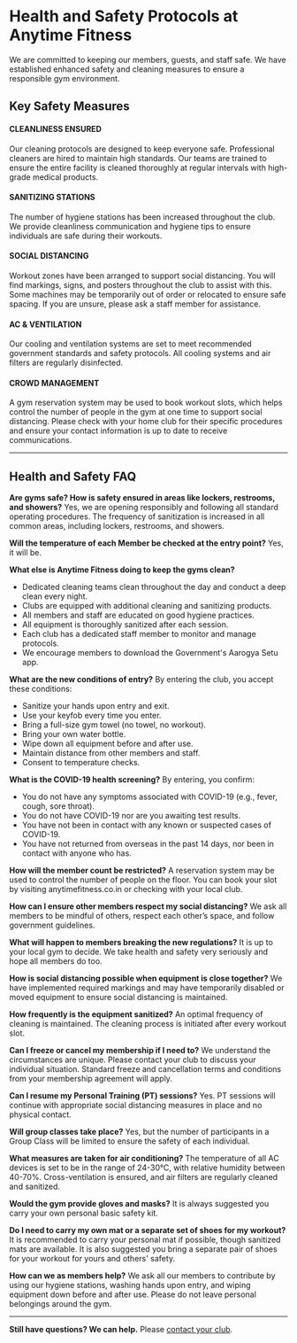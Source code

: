 # Health and Safety Protocols at Anytime Fitness

We are committed to keeping our members, guests, and staff safe. We have established enhanced safety and cleaning measures to ensure a responsible gym environment.

## Key Safety Measures

#### CLEANLINESS ENSURED
Our cleaning protocols are designed to keep everyone safe. Professional cleaners are hired to maintain high standards. Our teams are trained to ensure the entire facility is cleaned thoroughly at regular intervals with high-grade medical products.

#### SANITIZING STATIONS
The number of hygiene stations has been increased throughout the club. We provide cleanliness communication and hygiene tips to ensure individuals are safe during their workouts.

#### SOCIAL DISTANCING
Workout zones have been arranged to support social distancing. You will find markings, signs, and posters throughout the club to assist with this. Some machines may be temporarily out of order or relocated to ensure safe spacing. If you are unsure, please ask a staff member for assistance.

#### AC & VENTILATION
Our cooling and ventilation systems are set to meet recommended government standards and safety protocols. All cooling systems and air filters are regularly disinfected.

#### CROWD MANAGEMENT
A gym reservation system may be used to book workout slots, which helps control the number of people in the gym at one time to support social distancing. Please check with your home club for their specific procedures and ensure your contact information is up to date to receive communications.

---

## Health and Safety FAQ

**Are gyms safe? How is safety ensured in areas like lockers, restrooms, and showers?**
Yes, we are opening responsibly and following all standard operating procedures. The frequency of sanitization is increased in all common areas, including lockers, restrooms, and showers.

**Will the temperature of each Member be checked at the entry point?**
Yes, it will be.

**What else is Anytime Fitness doing to keep the gyms clean?**
*   Dedicated cleaning teams clean throughout the day and conduct a deep clean every night.
*   Clubs are equipped with additional cleaning and sanitizing products.
*   All members and staff are educated on good hygiene practices.
*   All equipment is thoroughly sanitized after each session.
*   Each club has a dedicated staff member to monitor and manage protocols.
*   We encourage members to download the Government's Aarogya Setu app.

**What are the new conditions of entry?**
By entering the club, you accept these conditions:
*   Sanitize your hands upon entry and exit.
*   Use your keyfob every time you enter.
*   Bring a full-size gym towel (no towel, no workout).
*   Bring your own water bottle.
*   Wipe down all equipment before and after use.
*   Maintain distance from other members and staff.
*   Consent to temperature checks.

**What is the COVID-19 health screening?**
By entering, you confirm:
*   You do not have any symptoms associated with COVID-19 (e.g., fever, cough, sore throat).
*   You do not have COVID-19 nor are you awaiting test results.
*   You have not been in contact with any known or suspected cases of COVID-19.
*   You have not returned from overseas in the past 14 days, nor been in contact with anyone who has.

**How will the member count be restricted?**
A reservation system may be used to control the number of people on the floor. You can book your slot by visiting anytimefitness.co.in or checking with your local club.

**How can I ensure other members respect my social distancing?**
We ask all members to be mindful of others, respect each other’s space, and follow government guidelines.

**What will happen to members breaking the new regulations?**
It is up to your local gym to decide. We take health and safety very seriously and hope all members do too.

**How is social distancing possible when equipment is close together?**
We have implemented required markings and may have temporarily disabled or moved equipment to ensure social distancing is maintained.

**How frequently is the equipment sanitized?**
An optimal frequency of cleaning is maintained. The cleaning process is initiated after every workout slot.

**Can I freeze or cancel my membership if I need to?**
We understand the circumstances are unique. Please contact your club to discuss your individual situation. Standard freeze and cancellation terms and conditions from your membership agreement will apply.

**Can I resume my Personal Training (PT) sessions?**
Yes. PT sessions will continue with appropriate social distancing measures in place and no physical contact.

**Will group classes take place?**
Yes, but the number of participants in a Group Class will be limited to ensure the safety of each individual.

**What measures are taken for air conditioning?**
The temperature of all AC devices is set to be in the range of 24-30°C, with relative humidity between 40-70%. Cross-ventilation is ensured, and air filters are regularly cleaned and sanitized.

**Would the gym provide gloves and masks?**
It is always suggested you carry your own personal basic safety kit.

**Do I need to carry my own mat or a separate set of shoes for my workout?**
It is recommended to carry your personal mat if possible, though sanitized mats are available. It is also suggested you bring a separate pair of shoes for your workout for yours and others' safety.

**How can we as members help?**
We ask all our members to contribute by using our hygiene stations, washing hands upon entry, and wiping equipment down before and after use. Please do not leave personal belongings around the gym.

---
**Still have questions? We can help.**
Please [contact your club](https://www.anytimefitness.co.in/find-gym/).